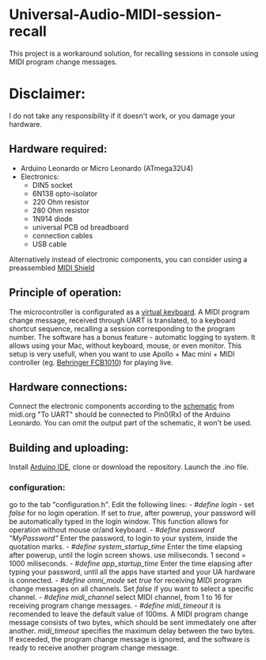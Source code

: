 # Universal-Audio-MIDI-session-recall
This project is a workaround solution, for recalling sessions in console using MIDI program change messages.

# Disclaimer:
I do not take any responsibility if it doesn't work, or you damage your hardware.

## Hardware required:
- Arduino Leonardo or Micro Leonardo (ATmega32U4)
- Electronics:
    - DIN5 socket
    - 6N138 opto-isolator
    - 220 Ohm resistor
    - 280 Ohm resistor
    - 1N914 diode
    - universal PCB od breadboard
    - connection cables 
    - USB cable

Alternatively instead of electronic components, you can consider using a preassembled [MIDI Shield](https://www.sparkfun.com/products/12898)

## Principle of operation:
The microcontroller is configurated as a [virtual keyboard](https://www.arduino.cc/reference/en/language/functions/usb/keyboard/). A MIDI program change message, received through UART is translated, to a keyboard shortcut sequence, recalling a session corresponding to the program number. The software has a bonus feature - automatic logging to system. It allows using your Mac, without keyboard, mouse, or even monitor. This setup is very usefull, when you want to use Apollo + Mac mini + MIDI controller (eg. [Behringer FCB1010](https://www.behringer.com/Categories/Behringer/Accessories/Midi-Foot-Controllers/FCB1010/p/P0089#googtrans(en|en))) for playing live. 

## Hardware connections:

Connect the electronic components according to the [schematic](https://www.midi.org/specifications-old/item/midi-din-electrical-specification) from midi.org
"To UART" should be connected to Pin0(Rx) of the Arduino Leonardo. You can omit the output part of the schematic, it won't be used.

## Building and uploading:
Install [Arduino IDE](https://www.arduino.cc/en/main/software), clone or download the repository. Launch the .ino file. 
### configuration:
go to the tab "configuration.h". Edit the following lines:
    - *#define login* - set *false* for no login operation. If set to *true*, after powerup, your password will be automatically typed in the login window. This function allows for operation without mouse or/and keyboard.
        - *#define password "MyPassword"* Enter the password, to login to your system, inside the quotation marks.
        - *#define system_startup_time* Enter the time elapsing after powerup, until the login screen shows. use miliseconds. 1 second = 1000 miliseconds.
        - *#define app_startup_time* Enter the time elapsing after typing your password, until all the apps have started and your UA hardware is connected.
    - *#define omni_mode* set *true* for receiving MIDI program change messages on all channels. Set *false* if you want to select a specific channel.
    - *#define midi_channel* select MIDI channel, from 1 to 16 for receiving program change messages. 
    - *#define midi_timeout* it is recomended to leave the default value of 100ms. A MIDI program change message consists of two bytes, which should be sent immediately one after another. *midi_timeout* specifies the maximum delay between the two bytes. If exceeded, the program change message is ignored, and the software is ready to receive another program change message. 
